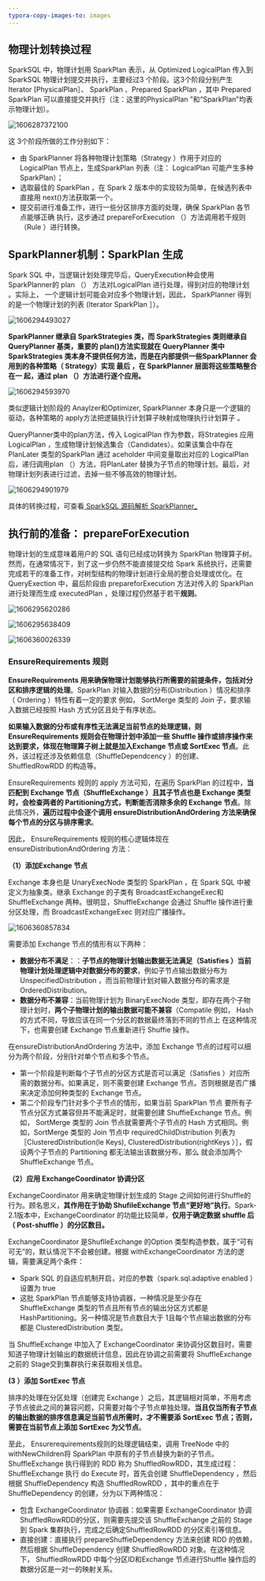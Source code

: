 ```yaml
---
typora-copy-images-to: images
---
```


## 物理计划转换过程

SparkSQL 中，物理计划用 SparkPlan 表示，从 Optimized LogicalPlan 传入到 SparkSQL 物理计划提交并执行，主要经过3 个阶段。这3个阶段分别产生 Iterator [PhysicalPlan］、
SparkPlan 、Prepared SparkPlan ，其中 Prepared SparkPlan 可以直接提交并执行（注：这里的PhysicalPlan ”和“SparkPlan”均表示物理计划）。

![1606287372100](.\images\1606287372100.png)

这 3个阶段所做的工作分别如下：

- 由 SparkPlanner 将各种物理计划策略（Strategy ）作用于对应的 LogicalPlan 节点上，生成SparkPlan 列表（注： LogicalPlan 可能产生多种 SparkPlan）；
- 选取最佳的 SparkPlan ，在 Spark 2 版本中的实现较为简单，在候选列表中直接用 next()方法获取第一个。
- 提交前进行准备工作，进行一些分区排序方面的处理，确保 SparkPlan 各节点能够正确
  执行，这步通过 prepareForExecution （）方法调用若干规则（Rule ）进行转换。

## SparkPlanner机制：SparkPlan 生成

Spark SQL 中，当逻辑计划处理完毕后，QueryExecution种会使用 SparkPlanner的 plan （） 方法对LogicalPlan 进行处理，得到对应的物理计划 。实际上， 一个逻辑计划可能会对应多个物理计划，因此， SparkPlanner 得到的是一个物理计划的列表 (Iterator SparkPlan ］）。

![1606294493027](.\images\1606294493027.png)

**SparkPlanner 继承自 SparkStrategies 类，而 SparkStrategies 类则继承自 QueryPlanner 基类，重要的 plan()方法实现就在 QueryPlanner 类中 SparkStrategies 类本身不提供任何方法，而是在内部提供一些SparkPlanner 会用到的各种策略（ Strategy）实现 最后 ，在 SparkPlanner 层面将这些策略整合在一 起，通过 plan （）方法进行逐个应用。**

![1606294593970](.\images\1606294593970.png)

类似逻辑计划阶段的 Anaylzer和Optimizer, SparkPlanner 本身只是一个逻辑的驱动，各种策略的 apply方法把逻辑执行计划算子映射成物理执行计划算子 。

QueryPlanner类中的plan方法，传入 LogicalPlan 作为参数，将Strategies 应用LogicalPlan ，生成物理计划候选集合（Candidates）。如果该集合中存在 PlanLater 类型的SparkPlan 通过 aceholder 中间变量取出对应的 LogicalPlan 后，递归调用plan （）方法，将PlanLater 替换为子节点的物理计划。最后，对物理计划列表进行过滤，去掉一些不够高效的物理计划。

![1606294901979](.\images\1606294901979.png)

具体的转换过程，可查看[ SparkSQL 源码解析 SparkPlanner_](https://blog.csdn.net/qq_41775852/article/details/105206379)

## 执行前的准备： prepareForExecution

物理计划的生成意味着用户的 SQL 语句已经成功转换为 SparkPlan 物理算子树。然而，在通常情况下，到了这一步仍然不能直接提交给 Spark 系统执行，还需要完成若干的准备工作，对树型结构的物理计划进行全局的整合处理或优化。在QueryExection 中，最后阶段由 prepareforExecution 方法对传入的 SparkPlan 进行处理而生成 executedPlan ，处理过程仍然基于若干**规则**。

![1606295620286](.\images\1606295620286.png)

![1606295638409](.\images\1606295638409.png)

![1606360026339](.\images\1606360026339.png)

### EnsureRequirements 规则

**EnsureRequirements 用来确保物理计划能够执行所需要的前提条件，包括对分区和排序逻辑的处理**。SparkPlan 对输入数据的分布(Distribution ）情况和排序（ Ordering ）特性有着一定的要求 例如， SortMerge 类型的 Join 子，要求输入数据已经按照 Hash 方式分区且处于有序状态。

**如果输入数据的分布或有序性无法满足当前节点的处理逻辑，则 EnsureRequirements 规则会在物理计划中添加一些 Shuffle 操作或排序操作来达到要求，体现在物理算子树上就是加入Exchange 节点或 SortExec 节点**。此外，该过程还涉及依赖信息（ShuffleDependcency ）的创建、ShuffledRowRDD 的构造等。

EnsureRequirements 规则的 apply 方法可知，在遍历 SparkPlan 的过程中，**当匹配到 Exchange 节点（ShuffleExchange ）且其子节点也是 Exchange 类型时，会检查两者的 Partitioning方式，判断能否消除多余的 Exchange 节点**。除此情况外，**遍历过程中会逐个调用 ensureDistributionAndOrdering 方法来确保每个节点的分区与排序需求**。 

因此， EnsureRequirements 规则的核心逻辑体现在 ensureDistributionAndOrdering 方法：

**（1）添加Exchange 节点**

Exchange 本身也是 UnaryExecNode 类型的 SparkPlan ，在 Spark SQL 中被定义为抽象类。继承 Exchange 的子类有 BroadcastExchangeExec和ShuffleExchange 两种。很明显，ShuffleExchange 会通过 Shuffle 操作进行重分区处理，而 BroadcastExchangeExec 则对应广播操作。

![1606360857834](.\images\1606360857834.png)

需要添加 Exchange 节点的情形有以下两种：

- **数据分布不满足**：：**子节点的物理计划输出数据无法满足（Satisfies ）当前物理计划处理逻辑中对数据分布的要求**，例如子节点输出数据分布为 UnspecifiedDistribution ，而当前物理计划对输入数据分布的需求是 OrderedDistribution。
- **数据分布不兼容**：当前物理计划为 BinaryExecNode 类型，即存在两个子物理计划时，**两个子物理计划的输出数据可能不兼容**（Compatile 例如， Hash 的方式不同，导致应该在同一个分区的数据最终落到不同的节点上 在这种情况下，也需要创建 Exchange 节点重新进行 Shuffie 操作。

在ensureDistributionAndOrdering 方法中，添加 Exchange 节点的过程可以细分为两个阶段，分别针对单个节点和多个节点。

- 第一个阶段是判断每个子节点的分区方式是否可以满足（Satisfies ）对应所需的数据分布。如果满足，则不需要创建 Exchange 节点。否则根据是否广播来决定添加何种类型的 Exchange 节点。
- 第二个阶段专门针对多个子节点的情形，如果当前 SparkPlan 节点 要所有子节点分区方式兼容但并不能满足时，就需要创建 ShuffieExchange 节点。例如， SortMerge 类型的 Join 节点就需要两个子节点的 Hash 方式相同。例如，SortMerge 类型的 Join 节点中 requiredChildDistribution 列表为［ClusteredDistribution(le Keys), ClusteredDistribution(rightKeys ）］，假设两个子节点的 Partitioning 都无法输出该数据分布，那么
  就会添加两个 ShuffleExchange 节点。

**（2）应用 ExchangeCoordinator 协调分区**

ExchangeCoordinator 用来确定物理计划生成的 Stage 之间如何进行Shuffle的行为。顾名思义，**其作用在于协助 ShufileExchange 节点“更好地”执行**。Spark-2.1版本中，ExchangeCoordinator 的功能比较简单，**仅用于确定数据 shuffle 后（ Post-shuffle ）的分区数目。**

ExchangeCoordinator 是ShuflleExchange 的Option 类型构造参数，属于“可有可无”的，默认情况下不会被创建。根据 withExchangeCoordinator 方法的逻辑，需要满足两个条件：

- Spark SQL 的自适应机制开启，对应的参数（spark.sql.adaptive enabled ）设置为 true
- 这批 SparkPlan 节点能够支持协调器，一种情况是至少存在 ShuffleExchange 类型的节点且所有节点的输出分区方式都是 HashPartitioning。另一种情况是节点数目大于 1且每个节点输出数据的分布都是 ClusteredDistribution 类型。

当 ShuffleExchange 中加入了 ExchangeCoordinator 来协调分区数目时，需要知道子物理计划输出的数据统计信息，因此在协调之前需要将 ShuffleExchange 之前的 Stage交到集群执行来获取相关信息。

**(3 ）添加 SortExec 节点**

排序的处理在分区处理（创建完 Exchange ）之后，其逻辑相对简单，不用考虑子节点彼此之间的兼容问题，只需要对每个子节点单独处理。**当且仅当所有子节点的输出数据的排序信息满足当前节点所需时，才不需要添**
**SortExec 节点；否则，需要在当前节点上添加 SortExec 为父节点**。



至此， Ensurerequirements规则的处理逻辑结束，调用 TreeNode 中的 withNewChildren将 SparkPlan 中原有的子节点替换为新的子节点。ShuffleExchange 执行得到的 RDD 称为 ShuffledRowRDD，其生成过程：ShuffleExchange 执行 do Execute 时，首先会创建 ShuffleDependency ，然后根据 ShuffleDependency
构造 ShuffledRowRDD ，其中的重点在于 ShuffleDependency 的创建，分为以下两种情况：

- 包含 ExchangeCoordinator 协调器：如果需要 ExchangeCoordinator 协调 ShuffledRowRDD的分区，则需要先提交该 ShuffleExchange 之前的 Stage到 Spark 集群执行，完成之后确定ShuffledRowRDD 的分区索引等信息。
- 直接创建：直接执行 prepareShuffieDependency 方法来创建 RDD 的依赖，然后根据 ShuffleDependency 创建 ShuffiedRowRDD 对象。在这种情况下， ShuffiedRowRDD 中每个分区ID和Exchange 节点进行Shuffle 操作后的数据分区是一对一的映射关系。

